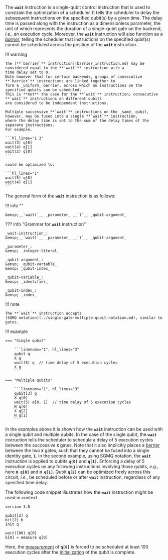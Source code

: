 The **`wait`** instruction is a single-qubit control instruction that is used to constrain the optimization of a
scheduler.
It tells the scheduler to delay the subsequent instructions on the specified qubit(s) by a given time.
The delay time is passed along with the instruction as a dimensionless parameter,
the unit of which represents the duration of a single-qubit gate on the backend,
_i.e._, an execution cycle. 
Moreover, the **`wait`** instruction will also function as a [_barrier_](barrier_instruction.md),
telling the scheduler that instructions on the specified qubit(s) cannot be scheduled across the position of the 
**`wait`** instruction.

!!! warning

    The [**`barrier`** instruction](barrier_instruction.md) may be considered equal to the **`wait`** instruction with a
    time delay set to 0.
    Note however that for certain backends, groups of consecutive **`barrier`** instructions are linked together to
    form a _uniform_ barrier, across which no instructions on the specified qubits can be scheduled.
    This is **not** the case for the **`wait`** instruction; consecutive **`wait`** instructions on different qubits
    are considered to be independent instructions.

    Multiple successive **`wait`** instructions on the _same_ qubit,
    however, may be fused into a single **`wait`** instruction,
    where the delay time is set to the sum of the delay times of the separate instructions.
    For example,
    
    ```hl_lines="1 3"
    wait(3) q[0]
    wait(4) q[1]
    wait(2) q[0]
    ```

    could be optimized to:
    
    ```hl_lines="1"
    wait(5) q[0]
    wait(4) q[1]
    ```

The general form of the **`wait`** instruction is as follows:

!!! info ""

    &emsp;__`wait(`__ _parameter_ __`)`__ _qubit-argument_

??? info "Grammar for **`wait`** instruction"
    
    _wait-instruction_:  
    &emsp;__`wait(`__ _parameter_ __`)`__ _qubit-argument_

    _parameter_:  
    &emsp; _integer-literal_ 

    _qubit-argument_:  
    &emsp; _qubit-variable_  
    &emsp; _qubit-index_

    _qubit-variable_:  
    &emsp; _identifier_

    _qubit-index_:  
    &emsp; _index_

!!! note

    The **`wait`** instruction accepts
    [SGMQ notation](../single-gate-multiple-qubit-notation.md), similar to gates.

!!! example

    === "Single qubit"
    
        ```linenums="1", hl_lines="3"
        qubit q
        X q
        wait(5) q  // time delay of 5 execution cycles
        X q
        ```
    
    === "Multiple qubits"
    
        ```linenums="1", hl_lines="3"
        qubit[3] q
        X q[0]
        wait(5) q[0, 1]  // time delay of 5 execution cycles
        H q[0]
        X q[2]
        H q[1]
        ```

In the examples above it is shown how the **`wait`** instruction can be used with a single qubit and multiple qubits.
In the case of the single qubit, the **`wait`** instruction tells the scheduler to schedule a delay of 5 execution
cycles between the successive **`X`** gates.
Note that it also implicitly places a [barrier](barrier_instruction.md) between the two **`X`** gates,
such that they cannot be fused into a single identity gate, **`I`**.
In the second example, using SGMQ notation, the **`wait`** instruction is applied to qubits **`q[0]`** and **`q[1]`**.
Enforcing a delay of 5 execution cycles on any following instructions involving those qubits,
_e.g._, here **`H q[0]`** and **`H q[1]`**.
Qubit **`q[2]`** can be optimized freely across this circuit,
_i.e._, be scheduled before or after **`wait`** instruction, regardless of any specified time delay. 

The following code snippet illustrates how the **`wait`** instruction might be used in context.

```linenums="1", hl_lines="7"
version 3.0

qubit[2] q
bit[2] b
init q

wait(100) q[0]
b[0] = measure q[0]
```

Here, the [measurement](../non_unitary_instructions/measure_instruction.md) of **`q[0]`** is forced to be scheduled at
least 100 execution cycles after the [initialization](../non_unitary_instructions/init_instruction.md)
of the qubit is complete.
